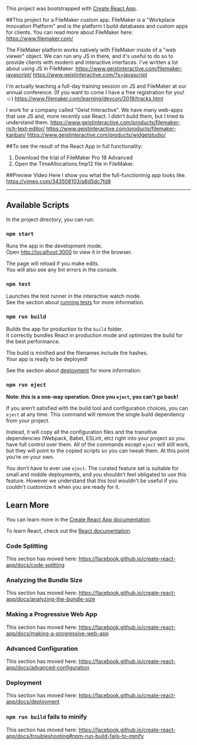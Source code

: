 This project was bootstrapped with [Create React App](https://github.com/facebook/create-react-app).

##This project for a FileMaker custom app. FileMaker is a "Workplace Innovation Platform" and is the platform I build databases and custom apps for clients.
You can read more about FileMaker here:
https://www.filemaker.com/

The FileMaker platform works natively with FileMaker inside of a "web viewer" object. We can run any JS in there, and it's useful to do so to provide clients with modern and interactive interfaces. I've written a lot about using JS in FileMaker.
https://www.geistinteractive.com/filemaker-javascript/
https://www.geistinteractive.com/?s=javascript

I'm actually teaching a full-day training session on JS and FileMaker at our annual conference. (If you want to come I have a free registration for you! ☺)
https://www.filemaker.com/learning/devcon/2019/tracks.html

I work for a company called "Geist Interactive". We have many web-apps that use JS and, more recently use React. I didn't build them, but I tried to understand them.
https://www.geistinteractive.com/products/filemaker-rich-text-editor/
https://www.geistinteractive.com/products/filemaker-kanban/
https://www.geistinteractive.com/products/widgetstudio/

##To see the result of the React App in full functionality:

1.  Download the trial of FileMaker Pro 18 Advanced
2.  Open the TimeAllocations.fmp12 file in FileMaker.

##Preview Video
Here I show you what the full-functioninig app looks like.
https://vimeo.com/343508103/a8d5dc7fd8

---

## Available Scripts

In the project directory, you can run:

### `npm start`

Runs the app in the development mode.<br>
Open [http://localhost:3000](http://localhost:3000) to view it in the browser.

The page will reload if you make edits.<br>
You will also see any lint errors in the console.

### `npm test`

Launches the test runner in the interactive watch mode.<br>
See the section about [running tests](https://facebook.github.io/create-react-app/docs/running-tests) for more information.

### `npm run build`

Builds the app for production to the `build` folder.<br>
It correctly bundles React in production mode and optimizes the build for the best performance.

The build is minified and the filenames include the hashes.<br>
Your app is ready to be deployed!

See the section about [deployment](https://facebook.github.io/create-react-app/docs/deployment) for more information.

### `npm run eject`

**Note: this is a one-way operation. Once you `eject`, you can’t go back!**

If you aren’t satisfied with the build tool and configuration choices, you can `eject` at any time. This command will remove the single build dependency from your project.

Instead, it will copy all the configuration files and the transitive dependencies (Webpack, Babel, ESLint, etc) right into your project so you have full control over them. All of the commands except `eject` will still work, but they will point to the copied scripts so you can tweak them. At this point you’re on your own.

You don’t have to ever use `eject`. The curated feature set is suitable for small and middle deployments, and you shouldn’t feel obligated to use this feature. However we understand that this tool wouldn’t be useful if you couldn’t customize it when you are ready for it.

## Learn More

You can learn more in the [Create React App documentation](https://facebook.github.io/create-react-app/docs/getting-started).

To learn React, check out the [React documentation](https://reactjs.org/).

### Code Splitting

This section has moved here: https://facebook.github.io/create-react-app/docs/code-splitting

### Analyzing the Bundle Size

This section has moved here: https://facebook.github.io/create-react-app/docs/analyzing-the-bundle-size

### Making a Progressive Web App

This section has moved here: https://facebook.github.io/create-react-app/docs/making-a-progressive-web-app

### Advanced Configuration

This section has moved here: https://facebook.github.io/create-react-app/docs/advanced-configuration

### Deployment

This section has moved here: https://facebook.github.io/create-react-app/docs/deployment

### `npm run build` fails to minify

This section has moved here: https://facebook.github.io/create-react-app/docs/troubleshooting#npm-run-build-fails-to-minify
